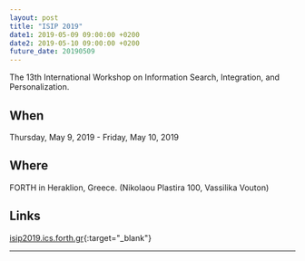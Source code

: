 ```yaml
---
layout: post
title: "ISIP 2019"
date1: 2019-05-09 09:00:00 +0200
date2: 2019-05-10 09:00:00 +0200
future_date: 20190509
---
```


The 13th International Workshop on Information Search, Integration, and Personalization.


## When 
Thursday, May 9, 2019 - Friday, May 10, 2019 

## Where
FORTH in Heraklion, Greece. (Nikolaou Plastira 100, Vassilika Vouton)

## Links
[isip2019.ics.forth.gr](https://isip2019.ics.forth.gr/){:target="_blank"}

---
